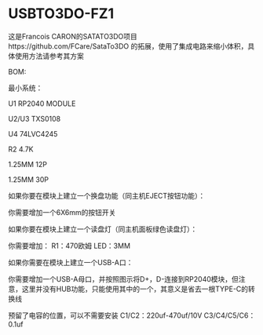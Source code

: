 # USBTO3DO-FZ1
这是Francois CARON的SATATO3DO项目https://github.com/FCare/SataTo3DO
的拓展，使用了集成电路来缩小体积，具体使用方法请参考其方案

BOM:

最小系统：

U1 RP2040 MODULE

U2/U3 TXS0108

U4 74LVC4245

R2 4.7K

1.25MM 12P

1.25MM 30P

如果你要在模块上建立一个换盘功能（同主机EJECT按钮功能）：

你需要增加一个6X6mm的按钮开关

如果你要在模块上建立一个读盘灯（同主机面板绿色读盘灯）：

你需要增加：
R1：470欧姆
LED：3MM

如果你需要在模块上建立一个USB-A口：

你需要增加一个USB-A母口，并按照图示将D+，D-连接到RP2040模块，但注意，这里并没有HUB功能，只能使用其中的一个，其意义是省去一根TYPE-C的转换线

预留了电容的位置，可以不需要安装
C1/C2：220uf-470uf/10V
C3/C4/C5/C6：0.1uf
